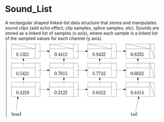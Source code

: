 # Sound_List
A rectangular shaped linked-list data structure that stores and manipulates sound clips 
(add echo effect, clip samples, splice samples, etc). Sounds are stored as a 
linked list of samples (x axis), where each sample is a linked list of the sampled values 
for each channel (y axis). 
![alt text](https://github.com/BrentLeeSF/Sound_List/blob/master/Linked_List_Structure.png)
